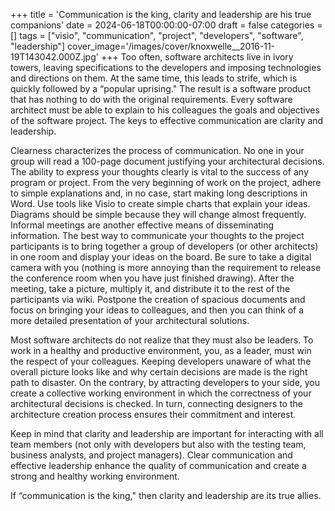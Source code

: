 +++
title = 'Communication is the king, clarity and leadership are his true companions'
date = 2024-06-18T00:00:00-07:00
draft = false
categories = []
tags = ["visio", "communication", "project", "developers", "software", "leadership"]
cover_image='/images/cover/knoxwelle__2016-11-19T143042.000Z.jpg'
+++
Too often, software architects live in ivory towers, leaving specifications to the developers and imposing technologies and directions on them. At the same time, this leads to strife, which is quickly followed by a “popular uprising." The result is a software product that has nothing to do with the original requirements. Every software architect must be able to explain to his colleagues the goals and objectives of the software project. The keys to effective communication are clarity and leadership.

Clearness characterizes the process of communication. No one in your group will read a 100-page document justifying your architectural decisions. The ability to express your thoughts clearly is vital to the success of any program or project. From the very beginning of work on the project, adhere to simple explanations and, in no case, start making long descriptions in Word. Use tools like Visio to create simple charts that explain your ideas. Diagrams should be simple because they will change almost frequently. Informal meetings are another effective means of disseminating information. The best way to communicate your thoughts to the project participants is to bring together a group of developers (or other architects) in one room and display your ideas on the board. Be sure to take a digital camera with you (nothing is more annoying than the requirement to release the conference room when you have just finished drawing). After the meeting, take a picture, multiply it, and distribute it to the rest of the participants via wiki. Postpone the creation of spacious documents and focus on bringing your ideas to colleagues, and then you can think of a more detailed presentation of your architectural solutions.

Most software architects do not realize that they must also be leaders. To work in a healthy and productive environment, you, as a leader, must win the respect of your colleagues. Keeping developers unaware of what the overall picture looks like and why certain decisions are made is the right path to disaster. On the contrary, by attracting developers to your side, you create a collective working environment in which the correctness of your architectural decisions is checked. In turn, connecting designers to the architecture creation process ensures their commitment and interest.

Keep in mind that clarity and leadership are important for interacting with all team members (not only with developers but also with the testing team, business analysts, and project managers). Clear communication and effective leadership enhance the quality of communication and create a strong and healthy working environment.

If “communication is the king,"  then clarity and leadership are its true allies.